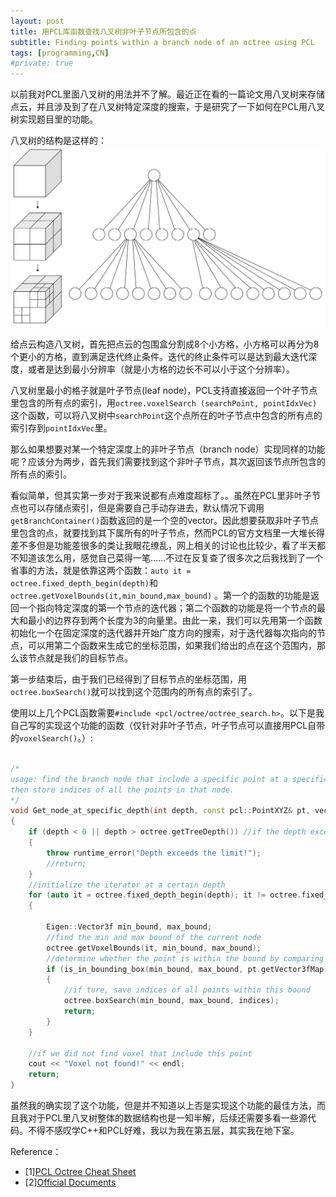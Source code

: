 ```yaml
---
layout: post
title: 用PCL库函数查找八叉树非叶子节点所包含的点
subtitle: Finding points within a branch node of an octree using PCL
tags: [programming,CN]
#private: true
---
```


以前我对PCL里面八叉树的用法并不了解。最近正在看的一篇论文用八叉树来存储点云，并且涉及到了在八叉树特定深度的搜索，于是研究了一下如何在PCL用八叉树实现题目里的功能。

八叉树的结构是这样的：
<br>
![](../assets/octree.png)
<br>

给点云构造八叉树，首先把点云的包围盒分割成8个小方格，小方格可以再分为8个更小的方格，直到满足迭代终止条件。迭代的终止条件可以是达到最大迭代深度，或者是达到最小分辨率（就是小方格的边长不可以小于这个分辨率）。

八叉树里最小的格子就是叶子节点(leaf node)，PCL支持直接返回一个叶子节点里包含的所有点的索引，用`octree.voxelSearch (searchPoint, pointIdxVec)`这个函数，可以将八叉树中`searchPoint`这个点所在的叶子节点中包含的所有点的索引存到`pointIdxVec`里。

那么如果想要对某一个特定深度上的非叶子节点（branch node）实现同样的功能呢？应该分为两步，首先我们需要找到这个非叶子节点，其次返回该节点所包含的所有点的索引。

看似简单，但其实第一步对于我来说都有点难度超标了。。虽然在PCL里非叶子节点也可以存储点索引，但是需要自己手动存进去，默认情况下调用`getBranchContainer()`函数返回的是一个空的vector。因此想要获取非叶子节点里包含的点，就要找到其下属所有的叶子节点，然而PCL的官方文档里一大堆长得差不多但是功能差很多的类让我眼花缭乱，网上相关的讨论也比较少，看了半天都不知道该怎么用，感觉自己菜得一笔……不过在反复查了很多次之后我找到了一个省事的方法，就是依靠这两个函数：`auto it = octree.fixed_depth_begin(depth)`和`octree.getVoxelBounds(it,min_bound,max_bound)` 。第一个的函数的功能是返回一个指向特定深度的第一个节点的迭代器；第二个函数的功能是将一个节点的最大和最小的边界存到两个长度为3的向量里。由此一来，我们可以先用第一个函数初始化一个在固定深度的迭代器并开始广度方向的搜索，对于迭代器每次指向的节点，可以用第二个函数来生成它的坐标范围，如果我们给出的点在这个范围内，那么该节点就是我们的目标节点。

第一步结束后，由于我们已经得到了目标节点的坐标范围，用`octree.boxSearch()`就可以找到这个范围内的所有点的索引了。

使用以上几个PCL函数需要`#include <pcl/octree/octree_search.h>`。以下是我自己写的实现这个功能的函数（仅针对非叶子节点，叶子节点可以直接用PCL自带的`voxelSearch()`。）:

```cpp

/*
usage: find the branch node that include a specific point at a specific depth, 
then store indices of all the points in that node.
*/
void Get_node_at_specific_depth(int depth, const pcl::PointXYZ& pt, vector<int>& indices)
{
	if (depth < 0 || depth > octree.getTreeDepth()) //if the depth exceed the limit
	{
		throw runtime_error("Depth exceeds the limit!");
		//return;
	}
	//initialize the iterator at a certain depth
	for (auto it = octree.fixed_depth_begin(depth); it != octree.fixed_depth_end(); it++)
	{

		Eigen::Vector3f min_bound, max_bound;
		//find the min and max bound of the current node
		octree.getVoxelBounds(it, min_bound, max_bound);
		//determine whether the point is within the bound by comparing the vectors
		if (is_in_bounding_box(min_bound, max_bound, pt.getVector3fMap()))
		{
			//if ture, save indices of all points within this bound
			octree.boxSearch(min_bound, max_bound, indices);
			return;
		}
	}

	//if we did not find voxel that include this point
	cout << "Voxel not found!" << endl;
	return;
}		

```
虽然我的确实现了这个功能，但是并不知道以上否是实现这个功能的最佳方法，而且我对于PCL里八叉树整体的数据结构也是一知半解，后续还需要多看一些源代码。不得不感叹学C++和PCL好难，我以为我在第五层，其实我在地下室。

Reference：
- [1][PCL Octree Cheat Sheet](https://www.ridgesolutions.ie/index.php/2019/02/14/pcl-octree-cheat-sheet/)
- [2][Official Documents](https://pointclouds.org/documentation/group__octree.html)
